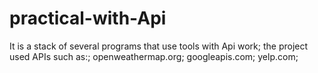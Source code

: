 # practical-with-Api
It is a stack of several programs that use tools with Api work;
the project used APIs such as:;
openweathermap.org;
googleapis.com;
yelp.com;
